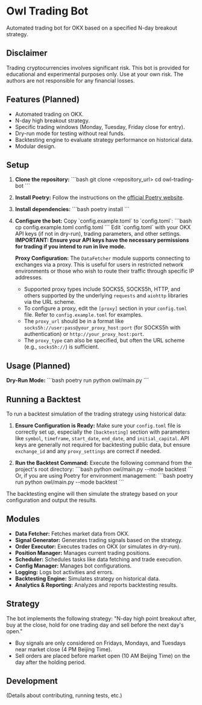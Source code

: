 # Owl Trading Bot

Automated trading bot for OKX based on a specified N-day breakout strategy.

## Disclaimer

Trading cryptocurrencies involves significant risk. This bot is provided for educational and experimental purposes only. Use at your own risk. The authors are not responsible for any financial losses.

## Features (Planned)

- Automated trading on OKX.
- N-day high breakout strategy.
- Specific trading windows (Monday, Tuesday, Friday close for entry).
- Dry-run mode for testing without real funds.
- Backtesting engine to evaluate strategy performance on historical data.
- Modular design.

## Setup

1.  **Clone the repository:**
    \`\`\`bash
    git clone <repository_url>
    cd owl-trading-bot
    \`\`\`

2.  **Install Poetry:**
    Follow the instructions on the [official Poetry website](https://python-poetry.org/docs/#installation).

3.  **Install dependencies:**
    \`\`\`bash
    poetry install
    \`\`\`

4.  **Configure the bot:**
    Copy \`config.example.toml\` to \`config.toml\`:
    \`\`\`bash
    cp config.example.toml config.toml
    \`\`\`
    Edit \`config.toml\` with your OKX API keys (if not in dry-run), trading parameters, and other settings.
    **IMPORTANT: Ensure your API keys have the necessary permissions for trading if you intend to run in live mode.**

    **Proxy Configuration:**
    The `DataFetcher` module supports connecting to exchanges via a proxy. This is useful for users in restricted network environments or those who wish to route their traffic through specific IP addresses.
    - Supported proxy types include SOCKS5, SOCKS5h, HTTP, and others supported by the underlying `requests` and `aiohttp` libraries via the URL scheme.
    - To configure a proxy, edit the `[proxy]` section in your `config.toml` file. Refer to `config.example.toml` for examples.
    - The `proxy_url` should be in a format like `socks5h://user:pass@your_proxy_host:port` (for SOCKS5h with authentication) or `http://your_proxy_host:port`.
    - The `proxy_type` can also be specified, but often the URL scheme (e.g., `socks5h://`) is sufficient.

## Usage (Planned)

**Dry-Run Mode:**
\`\`\`bash
poetry run python owl/main.py
\`\`\`

## Running a Backtest

To run a backtest simulation of the trading strategy using historical data:

1.  **Ensure Configuration is Ready:**
    Make sure your `config.toml` file is correctly set up, especially the `[backtesting]` section with parameters like `symbol`, `timeframe`, `start_date`, `end_date`, and `initial_capital`. API keys are generally not required for backtesting public data, but ensure `exchange_id` and any `proxy_settings` are correct if needed.

2.  **Run the Backtest Command:**
    Execute the following command from the project's root directory:
    \`\`\`bash
    python owl/main.py --mode backtest
    \`\`\`
    Or, if you are using Poetry for environment management:
    \`\`\`bash
    poetry run python owl/main.py --mode backtest
    \`\`\`

The backtesting engine will then simulate the strategy based on your configuration and output the results.

## Modules

-   **Data Fetcher:** Fetches market data from OKX.
-   **Signal Generator:** Generates trading signals based on the strategy.
-   **Order Executor:** Executes trades on OKX (or simulates in dry-run).
-   **Position Manager:** Manages current trading positions.
-   **Scheduler:** Schedules tasks like data fetching and trade execution.
-   **Config Manager:** Manages bot configurations.
-   **Logging:** Logs bot activities and errors.
-   **Backtesting Engine:** Simulates strategy on historical data.
-   **Analytics & Reporting:** Analyzes and reports backtesting results.

## Strategy

The bot implements the following strategy:
"N-day high point breakout after, buy at the close, hold for one trading day and sell before the next day's open."
- Buy signals are only considered on Fridays, Mondays, and Tuesdays near market close (4 PM Beijing Time).
- Sell orders are placed before market open (10 AM Beijing Time) on the day after the holding period.

## Development

(Details about contributing, running tests, etc.)
